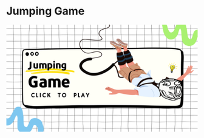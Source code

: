 # Jumping Game
[![Click here to watch the Simon Game demo](https://github.com/sha22-2001/jump.github.io/blob/main/White%20Creative%20Doodle%20Brainstorming%20Presentation.jpg?raw=true)](https://simon2207.netlify.app/)
